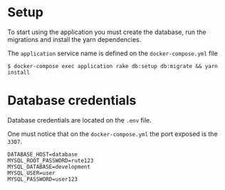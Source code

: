 # Setup

To start using the application you must create the database, run the migrations and install the yarn dependencies.

The `application` service name is defined on the `docker-compose.yml` file


```
$ docker-compose exec application rake db:setup db:migrate && yarn install
```

# Database credentials
Database credentials are located on the `.env` file.

One must notice that on the `docker-compose.yml` the port exposed is the `3307`.

```
DATABASE_HOST=database
MYSQL_ROOT_PASSWORD=rute123
MYSQL_DATABASE=development
MYSQL_USER=user
MYSQL_PASSWORD=user123
```

